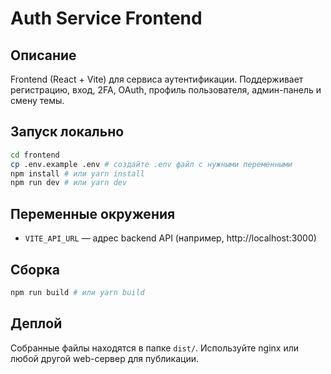 # Auth Service Frontend

## Описание

Frontend (React + Vite) для сервиса аутентификации. Поддерживает регистрацию, вход, 2FA, OAuth, профиль пользователя, админ-панель и смену темы.

## Запуск локально

```sh
cd frontend
cp .env.example .env # создайте .env файл с нужными переменными
npm install # или yarn install
npm run dev # или yarn dev
```

## Переменные окружения

- `VITE_API_URL` — адрес backend API (например, http://localhost:3000)

## Сборка

```sh
npm run build # или yarn build
```

## Деплой

Собранные файлы находятся в папке `dist/`. Используйте nginx или любой другой web-сервер для публикации.

